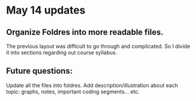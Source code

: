 # May 14 updates

## Organize Foldres into more readable files. 
The previous layout was difficult to go through and complicated. 
So I divide it into sections regarding out course syllabus. 
## Future questions: 
Update all the files into foldres. 
Add description/illustration about each topic: graphs, notes, important coding segments... etc.

